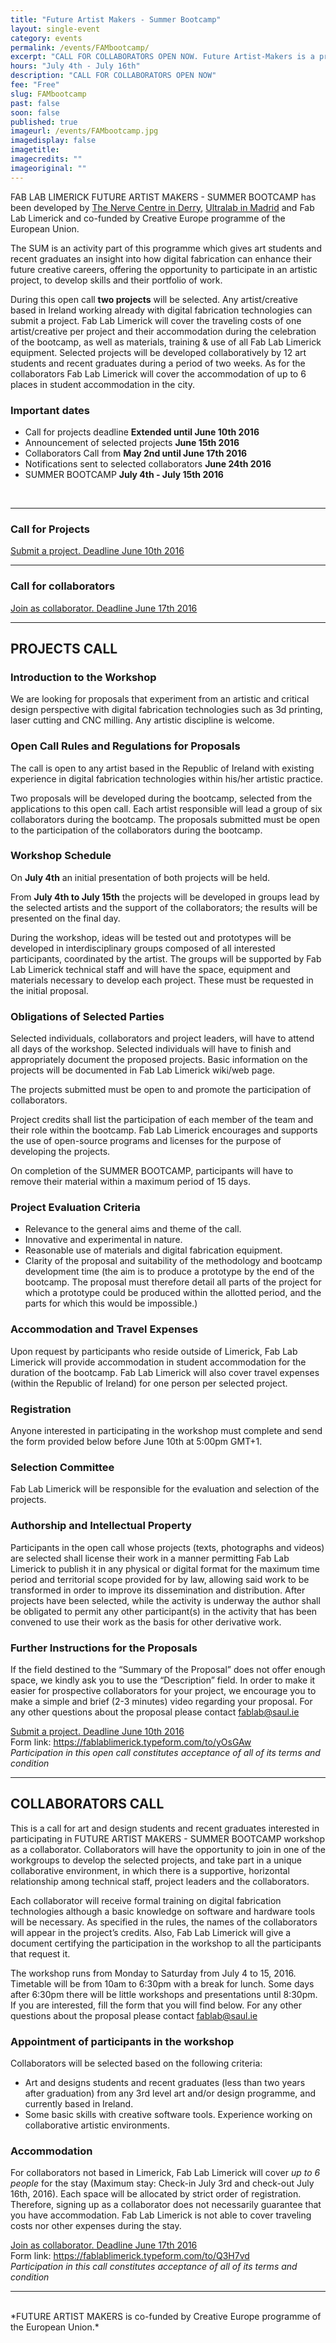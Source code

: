 ```yaml
---
title: "Future Artist Makers - Summer Bootcamp"
layout: single-event
category: events
permalink: /events/FAMbootcamp/
excerpt: "CALL FOR COLLABORATORS OPEN NOW. Future Artist-Makers is a programme which explores the potential for artists  to experiment with digital fabrication in their artistic practice."
hours: "July 4th - July 16th"
description: "CALL FOR COLLABORATORS OPEN NOW"
fee: "Free"
slug: FAMbootcamp
past: false
soon: false
published: true
imageurl: /events/FAMbootcamp.jpg
imagedisplay: false
imagetitle:
imagecredits: ""
imageoriginal: ""
---
```


FAB LAB LIMERICK FUTURE ARTIST MAKERS - SUMMER BOOTCAMP has been developed by [The Nerve Centre in Derry](http://nervecentre.org), [Ultralab in Madrid](http://ultra-lab.net) and Fab Lab Limerick and co-funded by Creative Europe programme of the European Union.

The SUM is an activity part of this programme which gives art students and recent graduates an insight into how digital fabrication can enhance their future creative careers, offering the opportunity to participate in an artistic project, to develop skills and their portfolio of work.

During this open call **two projects** will be selected. Any artist/creative based in Ireland working already with digital fabrication technologies can submit a project. Fab Lab Limerick will cover the traveling costs of one artist/creative per project and their accommodation during the celebration of the bootcamp, as well as materials, training & use of all Fab Lab Limerick equipment. Selected projects will be developed collaboratively by 12 art students and recent graduates during a period of two weeks. As for the collaborators Fab Lab Limerick will cover the accommodation of up to 6 places in student accommodation in the city.

### Important dates
+ Call for projects deadline **Extended until June 10th 2016**
+ Announcement of selected projects **June 15th 2016**
+ Collaborators Call from **May 2nd until June 17th 2016**
+ Notifications sent to selected collaborators **June 24th 2016**
+ SUMMER BOOTCAMP **July 4th - July 15th 2016**
<br/>

---
### Call for Projects
<a class="typeform-share link" href="https://fablablimerick.typeform.com/to/yOsGAw" data-mode="1" target="blank">Submit a project. Deadline June 10th 2016</a>
<script>(function(){var qs,js,q,s,d=document,gi=d.getElementById,ce=d.createElement,gt=d.getElementsByTagName,id='typef_orm',b='https://s3-eu-west-1.amazonaws.com/share.typeform.com/';if(!gi.call(d,id)){js=ce.call(d,'script');js.id=id;js.src=b+'share.js';q=gt.call(d,'script')[0];q.parentNode.insertBefore(js,q)}})()</script>
---
### Call for collaborators
<a class="typeform-share link" href="https://fablablimerick.typeform.com/to/Q3H7vd" data-mode="1" target="blank">Join as collaborator. Deadline June 17th 2016</a>
<script>(function(){var qs,js,q,s,d=document,gi=d.getElementById,ce=d.createElement,gt=d.getElementsByTagName,id='typef_orm',b='https://s3-eu-west-1.amazonaws.com/share.typeform.com/';if(!gi.call(d,id)){js=ce.call(d,'script');js.id=id;js.src=b+'share.js';q=gt.call(d,'script')[0];q.parentNode.insertBefore(js,q)}})()</script>
---

## PROJECTS CALL
### Introduction to the Workshop
We are looking for proposals that experiment from an artistic and critical design perspective with digital fabrication technologies such as 3d printing, laser cutting and CNC milling. Any artistic discipline is welcome.

### Open Call Rules and Regulations for Proposals
The call is open to any artist based in the Republic of Ireland with existing experience in digital fabrication technologies within his/her artistic practice.

Two proposals will be developed during the bootcamp, selected from the applications to this open call. Each artist responsible will lead a group of six collaborators during the bootcamp. The proposals submitted must be open to the participation of the collaborators during the bootcamp.

### Workshop Schedule
On **July 4th** an initial presentation of both projects will be held.

From **July 4th to July 15th** the projects will be developed in groups lead by the selected artists and the support of the collaborators; the results will be presented on the final day.

During the workshop, ideas will be tested out and prototypes will be developed in interdisciplinary groups composed of all interested participants, coordinated by the artist. The groups will be supported by Fab Lab Limerick technical staff and will have the space, equipment and materials necessary to develop each project.
These must be requested in the initial proposal.

### Obligations of Selected Parties
Selected individuals, collaborators and project leaders, will have to attend all days of the workshop. Selected individuals will have to finish and appropriately document the proposed projects. Basic information on the projects will be documented in Fab Lab Limerick wiki/web page.

The projects submitted must be open to and promote the participation of collaborators.

Project credits shall list the participation of each member of the team and their role within the bootcamp. Fab Lab Limerick  encourages and supports the use of open-source programs and licenses for the purpose of developing the projects.

On completion of the SUMMER BOOTCAMP, participants will have to remove their material within a maximum period of 15 days.

### Project Evaluation Criteria
- Relevance to the general aims and theme of the call.
- Innovative and experimental in nature.
- Reasonable use of materials and digital fabrication equipment.
- Clarity of the proposal and suitability of the methodology and bootcamp development time (the aim is to produce a prototype by the end of the bootcamp. The proposal must therefore detail all parts of the project for which a prototype could be produced within the allotted period, and the parts for which this would be impossible.)

### Accommodation and Travel Expenses
Upon request by participants who reside outside of Limerick, Fab Lab Limerick will provide accommodation in student accommodation for the duration of the bootcamp. Fab Lab Limerick will also cover travel expenses (within the Republic of Ireland) for one person per selected project.  

### Registration
Anyone interested in participating in the workshop must complete and send the form provided below before June 10th at 5:00pm GMT+1.

### Selection Committee
Fab Lab Limerick will be responsible for the evaluation and selection of the projects.

### Authorship and Intellectual Property
Participants in the open call whose projects (texts, photographs and videos) are selected shall license their work in a manner permitting Fab Lab Limerick to publish it in any physical or digital format for the maximum time period and territorial scope provided for by law, allowing said work to be transformed in order to improve its dissemination and distribution. After projects have been selected, while the activity is underway the author shall be obligated to permit any other participant(s) in the activity that has been convened to use their work as the basis for other derivative work.

### Further Instructions for the Proposals
 If the field destined to the “Summary of the Proposal” does not offer enough space, we kindly ask you to use the “Description” field. In order to make it easier for prospective collaborators for your project, we encourage you to make a simple and brief (2-3 minutes) video regarding your proposal. For any other questions about the proposal please contact fablab@saul.ie


[Submit a project. Deadline June 10th 2016](https://fablablimerick.typeform.com/to/yOsGAw) <br/>
Form link: https://fablablimerick.typeform.com/to/yOsGAw <br/>
*Participation in this open call constitutes acceptance of all of its terms and condition*


---
## COLLABORATORS CALL

This is a call for art and design students and recent graduates interested in participating in FUTURE ARTIST MAKERS - SUMMER BOOTCAMP workshop as a collaborator. Collaborators will have the opportunity to join in one of the workgroups to develop the selected projects, and take part in a unique collaborative environment, in which there is a supportive, horizontal relationship among technical staff, project leaders and the collaborators.

Each collaborator will receive formal training on digital fabrication technologies although a basic knowledge on software and hardware tools will be necessary. As specified in the rules, the names of the collaborators will appear in the project’s credits. Also, Fab Lab Limerick will give a document certifying the participation in the workshop to all the participants that request it.

The workshop runs from Monday to Saturday from July 4 to 15, 2016. Timetable will be from 10am to 6:30pm with a break for lunch. Some days after 6:30pm there will be little workshops and presentations until 8:30pm.
If you are interested, fill the form that you will find below. For any other questions about the proposal please contact [fablab@saul.ie](mailto:fablab@saul.ie)

### Appointment of participants in the workshop
Collaborators will be selected based on the following criteria:
+ Art and designs students and recent graduates (less than two years after graduation) from any 3rd level art and/or design programme, and currently based in Ireland.
+ Some basic skills with creative software tools.
Experience working on collaborative artistic environments.

### Accommodation
For collaborators not based in Limerick, Fab Lab Limerick will cover *up to 6 people* for the stay (Maximum stay: Check-in July 3rd and check-out July 16th, 2016). Each space will be allocated by strict order of registration. Therefore, signing up as a collaborator does not necessarily guarantee that you have accommodation. Fab Lab Limerick is not able to cover traveling costs nor other expenses during the stay.

[Join as collaborator. Deadline June 17th 2016](https://fablablimerick.typeform.com/to/Q3H7vd) <br/>
Form link: https://fablablimerick.typeform.com/to/Q3H7vd <br/>
*Participation in this call constitutes acceptance of all of its terms and condition*


---
<br/>
*FUTURE ARTIST MAKERS is co-funded by Creative Europe programme of the European Union.*
